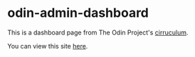 # odin-admin-dashboard

This is a dashboard page from The Odin Project's [cirruculum](https://www.theodinproject.com/lessons/intermediate-html-and-css-admin-dashboard).

You can view this site [here](https://lucrum.github.io/odin-admin-dashboard/).